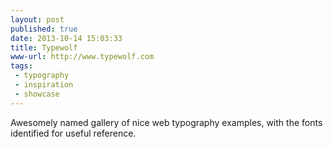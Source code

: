 ```yaml
---
layout: post
published: true
date: 2013-10-14 15:03:33
title: Typewolf
www-url: http://www.typewolf.com
tags: 
 - typography
 - inspiration
 - showcase
---
```


Awesomely named gallery of nice web typography examples, with the fonts identified for useful reference.

